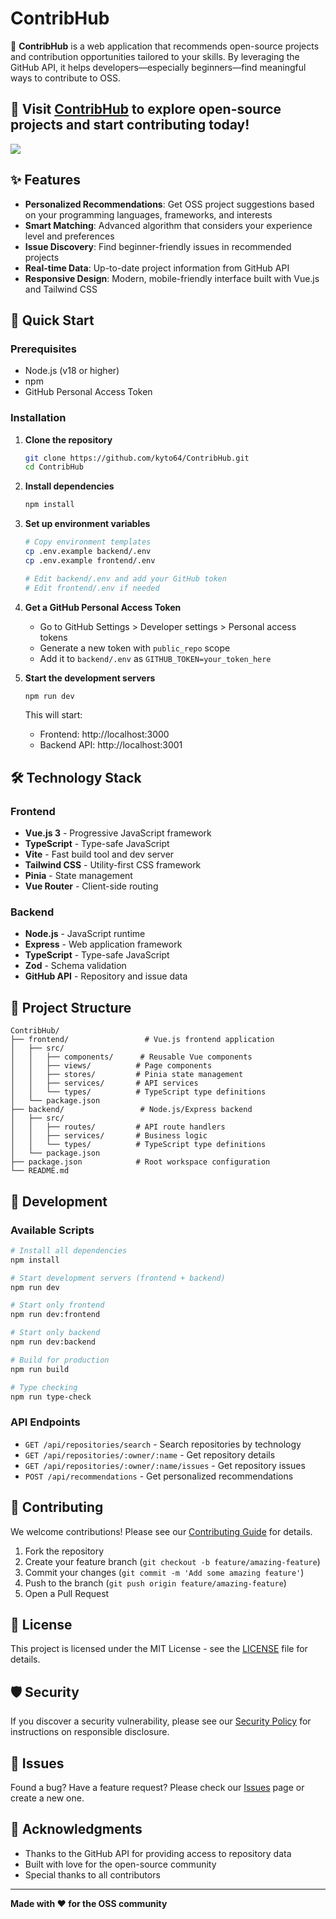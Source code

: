 # ContribHub

🧭 **ContribHub** is a web application that recommends open-source projects and contribution opportunities tailored to your skills. By leveraging the GitHub API, it helps developers—especially beginners—find meaningful ways to contribute to OSS.

## 🫵 Visit [ContribHub](https://contribhub.fly.dev/) to explore open-source projects and start contributing today!

<kbd><img src="https://github.com/user-attachments/assets/abaaf604-63c7-4d7b-8d03-8057292dd35a" /></kbd>

## ✨ Features

- **Personalized Recommendations**: Get OSS project suggestions based on your programming languages, frameworks, and interests
- **Smart Matching**: Advanced algorithm that considers your experience level and preferences
- **Issue Discovery**: Find beginner-friendly issues in recommended projects
- **Real-time Data**: Up-to-date project information from GitHub API
- **Responsive Design**: Modern, mobile-friendly interface built with Vue.js and Tailwind CSS

## 🚀 Quick Start

### Prerequisites
- Node.js (v18 or higher)
- npm
- GitHub Personal Access Token

### Installation

1. **Clone the repository**
   ```bash
   git clone https://github.com/kyto64/ContribHub.git
   cd ContribHub
   ```

2. **Install dependencies**
   ```bash
   npm install
   ```

3. **Set up environment variables**
   ```bash
   # Copy environment templates
   cp .env.example backend/.env
   cp .env.example frontend/.env

   # Edit backend/.env and add your GitHub token
   # Edit frontend/.env if needed
   ```

4. **Get a GitHub Personal Access Token**
   - Go to GitHub Settings > Developer settings > Personal access tokens
   - Generate a new token with `public_repo` scope
   - Add it to `backend/.env` as `GITHUB_TOKEN=your_token_here`

5. **Start the development servers**
   ```bash
   npm run dev
   ```

   This will start:
   - Frontend: http://localhost:3000
   - Backend API: http://localhost:3001

## 🛠️ Technology Stack

### Frontend
- **Vue.js 3** - Progressive JavaScript framework
- **TypeScript** - Type-safe JavaScript
- **Vite** - Fast build tool and dev server
- **Tailwind CSS** - Utility-first CSS framework
- **Pinia** - State management
- **Vue Router** - Client-side routing

### Backend
- **Node.js** - JavaScript runtime
- **Express** - Web application framework
- **TypeScript** - Type-safe JavaScript
- **Zod** - Schema validation
- **GitHub API** - Repository and issue data

## 📁 Project Structure

```
ContribHub/
├── frontend/                 # Vue.js frontend application
│   ├── src/
│   │   ├── components/      # Reusable Vue components
│   │   ├── views/          # Page components
│   │   ├── stores/         # Pinia state management
│   │   ├── services/       # API services
│   │   └── types/          # TypeScript type definitions
│   └── package.json
├── backend/                 # Node.js/Express backend
│   ├── src/
│   │   ├── routes/         # API route handlers
│   │   ├── services/       # Business logic
│   │   └── types/          # TypeScript type definitions
│   └── package.json
├── package.json            # Root workspace configuration
└── README.md
```

## 🔧 Development

### Available Scripts

```bash
# Install all dependencies
npm install

# Start development servers (frontend + backend)
npm run dev

# Start only frontend
npm run dev:frontend

# Start only backend
npm run dev:backend

# Build for production
npm run build

# Type checking
npm run type-check
```

### API Endpoints

- `GET /api/repositories/search` - Search repositories by technology
- `GET /api/repositories/:owner/:name` - Get repository details
- `GET /api/repositories/:owner/:name/issues` - Get repository issues
- `POST /api/recommendations` - Get personalized recommendations

## 🤝 Contributing

We welcome contributions! Please see our [Contributing Guide](CONTRIBUTING.md) for details.

1. Fork the repository
2. Create your feature branch (`git checkout -b feature/amazing-feature`)
3. Commit your changes (`git commit -m 'Add some amazing feature'`)
4. Push to the branch (`git push origin feature/amazing-feature`)
5. Open a Pull Request

## 📄 License

This project is licensed under the MIT License - see the [LICENSE](LICENSE) file for details.

## 🛡️ Security

If you discover a security vulnerability, please see our [Security Policy](SECURITY.md) for instructions on responsible disclosure.

## 🐛 Issues

Found a bug? Have a feature request? Please check our [Issues](https://github.com/kyto64/ContribHub/issues) page or create a new one.

## 🙏 Acknowledgments

- Thanks to the GitHub API for providing access to repository data
- Built with love for the open-source community
- Special thanks to all contributors

---

**Made with ❤️ for the OSS community**
